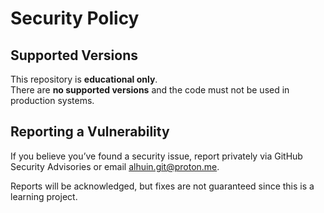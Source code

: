 # Security Policy

## Supported Versions
This repository is **educational only**.  
There are **no supported versions** and the code must not be used in production systems.

## Reporting a Vulnerability
If you believe you’ve found a security issue, report privately via GitHub Security Advisories or email <alhuin.git@proton.me>.

Reports will be acknowledged, but fixes are not guaranteed since this is a learning project.
